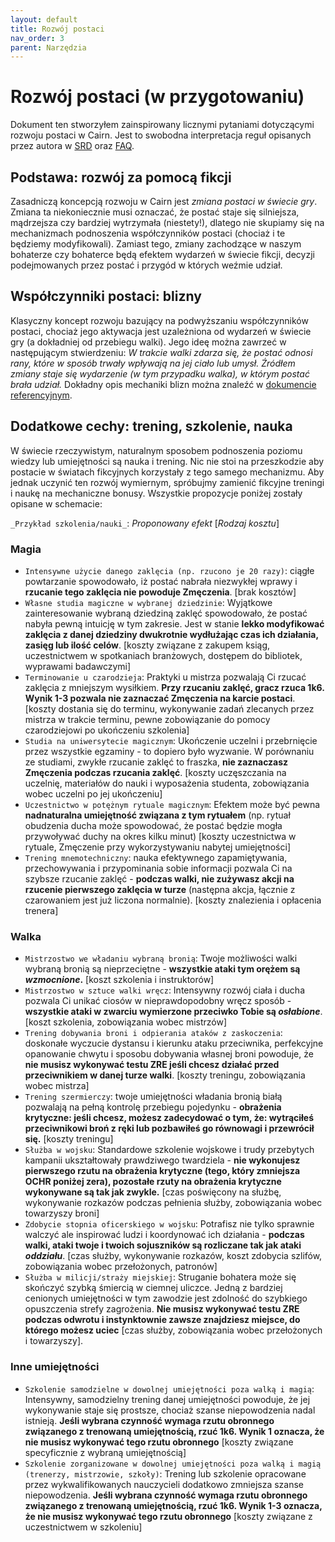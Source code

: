 ```yaml
---
layout: default
title: Rozwój postaci
nav_order: 3
parent: Narzędzia
---
```


# Rozwój postaci (w przygotowaniu)

Dokument ten stworzyłem zainspirowany licznymi pytaniami dotyczącymi rozwoju postaci w Cairn. Jest to swobodna interpretacja reguł opisanych przez autora w [SRD](../docs/cairn-srd-pl.md) oraz [FAQ](../docs/faqs-pl.md).

## Podstawa: rozwój za pomocą fikcji

Zasadniczą koncepcją rozwoju w Cairn jest _zmiana postaci w świecie gry_. Zmiana ta niekoniecznie musi oznaczać, że postać staje się silniejsza, mądrzejsza czy bardziej wytrzymała (niestety!), dlatego nie skupiamy się na mechanizmach podnoszenia współczynników postaci (chociaż i te będziemy modyfikowali). Zamiast tego, zmiany zachodzące w naszym bohaterze czy bohaterce będą efektem wydarzeń w świecie fikcji, decyzji podejmowanych przez postać i przygód w których weźmie udział.

## Współczynniki postaci: blizny

Klasyczny koncept rozwoju bazujący na podwyższaniu współczynników postaci, chociaż jego aktywacja jest uzależniona od wydarzeń w świecie gry (a dokładniej od przebiegu walki). Jego ideę można zawrzeć w następującym stwierdzeniu: _W trakcie walki zdarza się, że postać odnosi rany, które w sposób trwały wpływają na jej ciało lub umysł. Źródłem zmiany staje się wydarzenie (w tym przypadku walka), w którym postać brała udział._
Dokładny opis mechaniki blizn można znaleźć w [dokumencie referencyjnym](../docs/cairn-srd-pl.md#blizny).

## Dodatkowe cechy: trening, szkolenie, nauka

W świecie rzeczywistym, naturalnym sposobem podnoszenia poziomu wiedzy lub umiejętności są nauka i trening. Nic nie stoi na przeszkodzie aby postacie w światach fikcyjnych korzystały z tego samego mechanizmu. Aby jednak uczynić ten rozwój wymiernym, spróbujmy zamienić fikcyjne treningi i naukę na mechaniczne bonusy.
Wszystkie propozycje poniżej zostały opisane w schemacie:    

`_Przykład szkolenia/nauki_`: _Proponowany efekt_ [_Rodzaj kosztu_] 

### Magia

- `Intensywne użycie danego zaklęcia (np. rzucono je 20 razy)`: ciągłe powtarzanie spowodowało, iż postać nabrała niezwykłej wprawy i **rzucanie tego zaklęcia nie powoduje Zmęczenia**. [brak kosztów]
- `Własne studia magiczne w wybranej dziedzinie`: Wyjątkowe zainteresowanie wybraną dziedziną zaklęć spowodowało, że postać nabyła pewną intuicję w tym zakresie. Jest w stanie **lekko modyfikować zaklęcia z danej dziedziny dwukrotnie wydłużając czas ich działania, zasięg lub ilość celów**. [koszty związane z zakupem ksiąg, uczestnictwem w spotkaniach branżowych, dostępem do bibliotek, wyprawami badawczymi]
- `Terminowanie u czarodzieja`: Praktyki u mistrza pozwalają Ci rzucać zaklęcia z mniejszym wysiłkiem. **Przy rzucaniu zaklęć, gracz rzuca 1k6. Wynik 1-3 pozwala nie zaznaczać Zmęczenia na karcie postaci**. [koszty dostania się do terminu, wykonywanie zadań zlecanych przez mistrza w trakcie terminu, pewne  zobowiązanie do pomocy czarodziejowi po ukończeniu szkolenia]
- `Studia na uniwersytecie magicznym`: Ukończenie uczelni i przebrnięcie przez wszystkie egzaminy - to dopiero było wyzwanie. W porównaniu ze studiami, zwykłe rzucanie zaklęć to fraszka, **nie zaznaczasz Zmęczenia podczas rzucania zaklęć**. [koszty uczęszczania na uczelnię, materiałów do nauki i wyposażenia studenta, zobowiązania wobec uczelni po jej ukończeniu]
- `Uczestnictwo w potężnym rytuale magicznym`: Efektem może być pewna **nadnaturalna umiejętność związana z tym rytuałem** (np. rytuał obudzenia ducha może spowodować, że postać będzie mogła przywoływać duchy na okres kilku minut) [koszty uczestnictwa w rytuale, Zmęczenie przy wykorzystywaniu nabytej umiejętności]
- `Trening mnemotechniczny`: nauka efektywnego zapamiętywania, przechowywania i przypominania sobie informacji pozwala Ci na szybsze rzucanie zaklęć - **podczas walki, nie zużywasz akcji na rzucenie pierwszego zaklęcia w turze** (następna akcja, łącznie z czarowaniem jest już liczona normalnie). [koszty znalezienia i opłacenia trenera]

### Walka
- `Mistrzostwo we władaniu wybraną bronią`: Twoje możliwości walki wybraną bronią są nieprzeciętne - **wszystkie ataki tym orężem są _wzmocnione_.** [koszt szkolenia i instruktorów]
- `Mistrzostwo w sztuce walki wręcz`: Intensywny rozwój ciała i ducha pozwala Ci unikać ciosów w nieprawdopodobny wręcz sposób - **wszystkie ataki w zwarciu wymierzone przeciwko Tobie są _osłabione_**. [koszt szkolenia, zobowiązania wobec mistrzów]
- `Trening dobywania broni i odpierania ataków z zaskoczenia`: doskonałe wyczucie dystansu i kierunku ataku przeciwnika, perfekcyjne opanowanie chwytu i sposobu dobywania własnej broni powoduje, że **nie musisz wykonywać testu ZRE jeśli chcesz działać przed przeciwnikiem w danej turze walki**. [koszty treningu, zobowiązania wobec mistrza]
- `Trening szermierczy`: twoje umiejętności władania bronią białą pozwalają na pełną kontrolę przebiegu pojedynku - **obrażenia krytyczne: jeśli chcesz, możesz zadecydować o tym, że: wytrąciłeś przeciwnikowi broń z ręki lub pozbawiłeś go równowagi i przewrócił się.** [koszty treningu]
- `Służba w wojsku`: Standardowe szkolenie wojskowe i trudy przebytych kampanii ukształtowały prawdziwego twardziela - **nie wykonujesz pierwszego rzutu na obrażenia krytyczne (tego, który zmniejsza OCHR poniżej zera), pozostałe rzuty na obrażenia krytyczne wykonywane są tak jak zwykle.** [czas poświęcony na służbę, wykonywanie rozkazów podczas pełnienia służby, zobowiązania wobec towarzyszy broni]
- `Zdobycie stopnia oficerskiego w wojsku`: Potrafisz nie tylko sprawnie walczyć ale inspirować ludzi i koordynować ich działania - **podczas walki, ataki twoje i twoich sojuszników są rozliczane tak jak ataki _oddziału_**. [czas służby, wykonywanie rozkazów, koszt zdobycia szlifów, zobowiązania wobec przełożonych, patronów]  
- `Służba w milicji/straży miejskiej`: Struganie bohatera może się skończyć szybką śmiercią w ciemnej uliczce. Jedną z bardziej cenionych umiejętności w tym zawodzie jest zdolność do szybkiego opuszczenia strefy zagrożenia. **Nie musisz wykonywać testu ZRE podczas odwrotu i instynktownie zawsze znajdziesz miejsce, do którego możesz uciec** [czas służby, zobowiązania wobec przełożonych i towarzyszy].

### Inne umiejętności

- `Szkolenie samodzielne w dowolnej umiejętności poza walką i magią`: Intensywny, samodzielny trening danej umiejętności powoduje, że jej wykonywanie staje się prostsze, chociaż szanse niepowodzenia nadal istnieją. **Jeśli wybrana czynność wymaga rzutu obronnego związanego z trenowaną umiejętnością, rzuć 1k6. Wynik 1 oznacza, że nie musisz wykonywać tego rzutu obronnego** [koszty związane specyficznie z wybraną umiejętnością]
- `Szkolenie zorganizowane w dowolnej umiejętności poza walką i magią (trenerzy, mistrzowie, szkoły)`: Trening lub szkolenie opracowane przez wykwalifikowanych nauczycieli dodatkowo zmniejsza szanse niepowodzenia. **Jeśli wybrana czynność wymaga rzutu obronnego związanego z trenowaną umiejętnością, rzuć 1k6. Wynik 1-3 oznacza, że nie musisz wykonywać tego rzutu obronnego** [koszty związane z uczestnictwem w szkoleniu] 